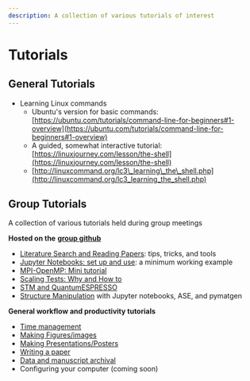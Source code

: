 ```yaml
---
description: A collection of various tutorials of interest
---
```


# Tutorials

## General T**utorials**

* Learning Linux commands
  * Ubuntu's version for basic  commands: [https://ubuntu.com/tutorials/command-line-for-beginners#1-overview](https://ubuntu.com/tutorials/command-line-for-beginners#1-overview)
  * &#x20;A guided, somewhat interactive tutorial: [https://linuxjourney.com/lesson/the-shell](https://linuxjourney.com/lesson/the-shell)
  * [http://linuxcommand.org/lc3\_learning\_the\_shell.php](http://linuxcommand.org/lc3_learning_the_shell.php)



## **Group Tutorials**

A collection of various tutorials held during group meetings

**Hosted on the** [**group github**](https://github.com/wangmatgroup)

* [Literature Search and Reading Papers](https://github.com/wangmatgroup/tutorials/tree/main/LitSearch): tips, tricks, and tools
* [Jupyter Notebooks: set up and use](https://github.com/wangmatgroup/tutorials/blob/main/Structure-manipulation/Tutorial-Jupyter%20Notebook%20and%20Python%20set%20up.ipynb): a minimum working example
* [MPI-OpenMP: Mini tutorial](https://github.com/wangmatgroup/tutorials/tree/main/MPI-OpenMP)
* [Scaling Tests: Why and How to](https://github.com/wangmatgroup/tutorials/tree/main/Supercomputer-scaling)
* [STM and QuantumESPRESSO](https://github.com/wangmatgroup/tutorials/tree/main/QE-STM-postprocessing)
* [Structure Manipulation](https://github.com/wangmatgroup/tutorials/tree/main/Structure-manipulation) with Jupyter notebooks, ASE, and pymatgen

**General workflow and productivity tutorials**

* [Time management](https://github.com/wangmatgroup/tutorials/blob/main/time-management-20221130.pdf)
* [Making Figures/images](https://github.com/wangmatgroup/tutorials/tree/main/Figure-making)
* [Making Presentations/Posters](https://github.com/wangmatgroup/tutorials/tree/main/PresentationPoster)
* [Writing a paper](https://github.com/wangmatgroup/tutorials/blob/main/Writing-Papers/writing-papers-202309.pdf)
* [Data and manuscript archival](https://github.com/wangmatgroup/tutorials/blob/main/Writing-Papers/data-archiving-202309.pdf)
* Configuring your computer (coming soon)
